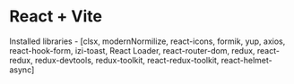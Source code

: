 # React + Vite

Installed libraries - [clsx, modernNormilize, react-icons, formik, yup, axios,
react-hook-form, izi-toast, React Loader, react-router-dom, redux, react-redux,
redux-devtools, redux-toolkit, react-redux-toolkit, react-helmet-async]

